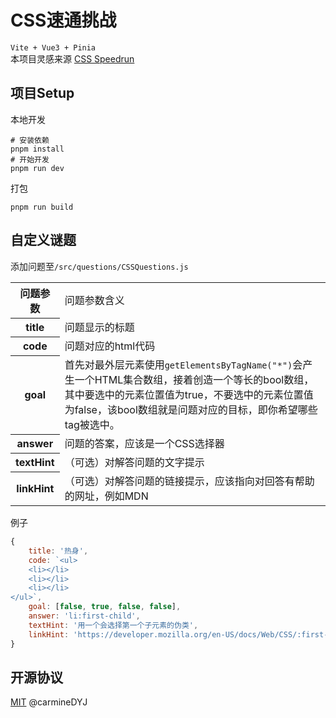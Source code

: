 # CSS速通挑战
`Vite + Vue3 + Pinia`  
本项目灵感来源 [CSS Speedrun](https://github.com/Vincenius/css-speedrun)

## 项目Setup
本地开发
```
# 安装依赖
pnpm install
# 开始开发
pnpm run dev
```
打包
```
pnpm run build
```
## 自定义谜题
添加问题至`/src/questions/CSSQuestions.js`
<table>
  <tr>
    <th>问题参数</th>
    <td>问题参数含义</td>
  </tr>
  <tr>
    <th>title</th>
    <td>问题显示的标题</td>
  </tr>
  <tr>
    <th>code</th>
    <td>问题对应的html代码</td>
  </tr>
  <tr>
    <th>goal</th>
    <td>首先对最外层元素使用<code>getElementsByTagName("*")</code>会产生一个HTML集合数组，接着创造一个等长的bool数组，其中要选中的元素位置值为true，不要选中的元素位置值为false，该bool数组就是问题对应的目标，即你希望哪些tag被选中。</td>
  </tr>
  <tr>
    <th>answer</th>
    <td>问题的答案，应该是一个CSS选择器</td>
  </tr>
  <tr>
    <th>textHint</th>
    <td>（可选）对解答问题的文字提示</td>
  </tr>
  <tr>
    <th>linkHint</th>
    <td>（可选）对解答问题的链接提示，应该指向对回答有帮助的网址，例如MDN</td>
  </tr>
</table>
例子

```javascript
{
    title: '热身',
    code: `<ul>
    <li></li>
    <li></li>
    <li></li>
</ul>`,
    goal: [false, true, false, false],
    answer: 'li:first-child',
    textHint: '用一个会选择第一个子元素的伪类',
    linkHint: 'https://developer.mozilla.org/en-US/docs/Web/CSS/:first-child',
}
```

## 开源协议
[MIT](https://github.com/carmineDYJ/css-speedrun/blob/main/LICENSE) @carmineDYJ
